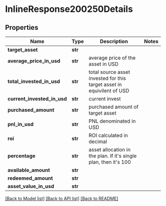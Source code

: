 # InlineResponse200250Details

## Properties
Name | Type | Description | Notes
------------ | ------------- | ------------- | -------------
**target_asset** | **str** |  | 
**average_price_in_usd** | **str** | average price of the asset in USD | 
**total_invested_in_usd** | **str** | total source asset invested for this target asset in equivilent of USD | 
**current_invested_in_usd** | **str** | current invest | 
**purchased_amount** | **str** | purchased amount of target asset | 
**pnl_in_usd** | **str** | PNL denominated in USD | 
**roi** | **str** | ROI calculated in decimal | 
**percentage** | **str** | asset allocation in the plan. If it&#x27;s single plan, then it&#x27;s 100 | 
**available_amount** | **str** |  | 
**redeemed_amount** | **str** |  | 
**asset_value_in_usd** | **str** |  | 

[[Back to Model list]](../README.md#documentation-for-models) [[Back to API list]](../README.md#documentation-for-api-endpoints) [[Back to README]](../README.md)

